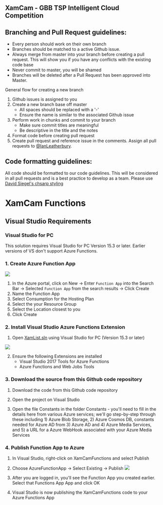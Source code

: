 ## XamCam - GBB TSP Intelligent Cloud Competition 

## Branching and Pull Request guidelines:

* Every person should work on their own branch
* Branches should be matched to a active Github issue.
* Always merge from master into your branch before creating a pull request. This will show you if you have any conflicts with the existing code base
* Never commit to master, you will be shamed
* Branches will be deleted after a Pull Request has been approved into Master. 

General flow for creating a new branch

1. Github issues is assigned to you
2. Create a new branch base off master
    * All spaces should be replaced with a '-'
    * Ensure the name is similar to the associated Github issue
3. Perform work in chunks and commit to your branch
    * Make sure commit titles are meaningful
    * Be descriptive in the title and the notes
4. Format code before creating pull request
5. Create pull request and reference issue in the comments. Assign all pull requests to [@IanLeatherbury](https://github.com/IanLeatherbury).

## Code formatting guidelines:

All code should be formatted to our code guidelines. This will be considered in all pull requests and is a best practice to develop as a team. Please use [David Siegel's chsarp styling](https://github.com/dvdsgl/csharp-in-style)

# XamCam Functions

## Visual Studio Requirements

### Visual Studio for PC

This solution requires Visual Studio for PC Version 15.3 or later.
Earlier versions of VS don't support Azure Functions.

### 1. Create Azure Function App

![](https://user-images.githubusercontent.com/13558917/29196481-756d88bc-7de9-11e7-9d81-33c14d1077b0.png)

1. In the Azure portal, click on New -> Enter `Function App` into the Search Bar -> Selected `Function App` from the search results -> Click Create
2. Name the Function App
3. Select Consumption for the Hosting Plan
4. Select the your Resource Group
5. Select the Location closest to you
6. Click Create


### 2. Install Visual Studio Azure Functions Extension

1. Open [XamList.sln](https://github.com/brminnick/XamList/blob/master/XamList.sln) using Visual Studio for PC (Version 15.3 or later)

![](https://user-images.githubusercontent.com/13558917/29254393-8a1b69e8-8049-11e7-8426-5e1d3ccb3193.png)

2. Ensure the following Extensions are installed
    - Visual Studio 2017 Tools for Azure Functions
    - Azure Functions and Web Jobs Tools

### 3. Download the source from this Github code repository

1. Download the code from this Github code repository

2. Open the project on Visual Studio

4. Open the file Constants in the folder Constants - you'll need to fill in the details here from various Azure services; we'll go step-by-step through these including 1) Azure Blob Storage, 2) Azure Cosmos DB, constants needed for Azure AD from 3) Azure AD and 4) Azure Media Services, and 5) a URL for a Azure WebHook associated with your Azure Media Services

### 4. Publish Function App to Azure

1. In Visual Studio, right-click on XamCamFunctions and select Publish

2. Choose AzureFunctionApp -> Select Existing -> Publish
![](https://user-images.githubusercontent.com/3628580/31465342-940ae0ec-ae88-11e7-840d-763e840fbc79.png)

3. After you are logged in, you'll see the Function App you created earlier.  Select that Functions App App and click OK 

4. Visual Studio is now publishing the XamCamFunctions code to your Azure Functions App